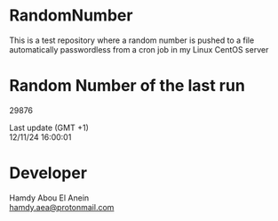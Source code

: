 # RandomNumber    
This is a test repository where a random number is pushed to a file automatically passwordless from a cron job in my Linux CentOS server    
# Random Number of the last run   
29876
      
Last update (GMT +1)    
12/11/24 16:00:01
# Developer    
Hamdy Abou El Anein   
hamdy.aea@protonmail.com

